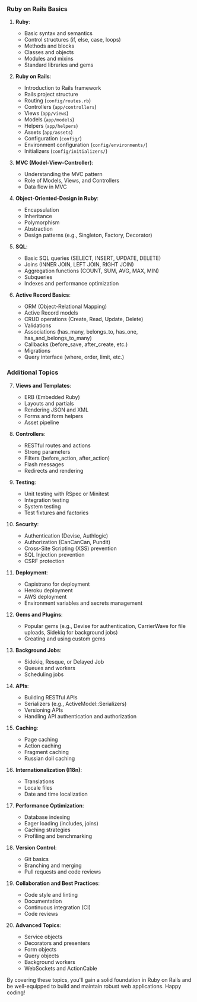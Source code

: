 ### Ruby on Rails Basics
1. **Ruby**:
   - Basic syntax and semantics
   - Control structures (if, else, case, loops)
   - Methods and blocks
   - Classes and objects
   - Modules and mixins
   - Standard libraries and gems

2. **Ruby on Rails**:
   - Introduction to Rails framework
   - Rails project structure
   - Routing (`config/routes.rb`)
   - Controllers (`app/controllers`)
   - Views (`app/views`)
   - Models (`app/models`)
   - Helpers (`app/helpers`)
   - Assets (`app/assets`)
   - Configuration (`config/`)
   - Environment configuration (`config/environments/`)
   - Initializers (`config/initializers/`)

3. **MVC (Model-View-Controller)**:
   - Understanding the MVC pattern
   - Role of Models, Views, and Controllers
   - Data flow in MVC

4. **Object-Oriented-Design in Ruby**:
   - Encapsulation
   - Inheritance
   - Polymorphism
   - Abstraction
   - Design patterns (e.g., Singleton, Factory, Decorator)

5. **SQL**:
   - Basic SQL queries (SELECT, INSERT, UPDATE, DELETE)
   - Joins (INNER JOIN, LEFT JOIN, RIGHT JOIN)
   - Aggregation functions (COUNT, SUM, AVG, MAX, MIN)
   - Subqueries
   - Indexes and performance optimization

6. **Active Record Basics**:
   - ORM (Object-Relational Mapping)
   - Active Record models
   - CRUD operations (Create, Read, Update, Delete)
   - Validations
   - Associations (has_many, belongs_to, has_one, has_and_belongs_to_many)
   - Callbacks (before_save, after_create, etc.)
   - Migrations
   - Query interface (where, order, limit, etc.)

### Additional Topics

7. **Views and Templates**:
   - ERB (Embedded Ruby)
   - Layouts and partials
   - Rendering JSON and XML
   - Forms and form helpers
   - Asset pipeline

8. **Controllers**:
   - RESTful routes and actions
   - Strong parameters
   - Filters (before_action, after_action)
   - Flash messages
   - Redirects and rendering

9. **Testing**:
   - Unit testing with RSpec or Minitest
   - Integration testing
   - System testing
   - Test fixtures and factories

10. **Security**:
    - Authentication (Devise, Authlogic)
    - Authorization (CanCanCan, Pundit)
    - Cross-Site Scripting (XSS) prevention
    - SQL Injection prevention
    - CSRF protection

11. **Deployment**:
    - Capistrano for deployment
    - Heroku deployment
    - AWS deployment
    - Environment variables and secrets management

12. **Gems and Plugins**:
    - Popular gems (e.g., Devise for authentication, CarrierWave for file uploads, Sidekiq for background jobs)
    - Creating and using custom gems

13. **Background Jobs**:
    - Sidekiq, Resque, or Delayed Job
    - Queues and workers
    - Scheduling jobs

14. **APIs**:
    - Building RESTful APIs
    - Serializers (e.g., ActiveModel::Serializers)
    - Versioning APIs
    - Handling API authentication and authorization

15. **Caching**:
    - Page caching
    - Action caching
    - Fragment caching
    - Russian doll caching

16. **Internationalization (I18n)**:
    - Translations
    - Locale files
    - Date and time localization

17. **Performance Optimization**:
    - Database indexing
    - Eager loading (includes, joins)
    - Caching strategies
    - Profiling and benchmarking

18. **Version Control**:
    - Git basics
    - Branching and merging
    - Pull requests and code reviews

19. **Collaboration and Best Practices**:
    - Code style and linting
    - Documentation
    - Continuous integration (CI)
    - Code reviews

20. **Advanced Topics**:
    - Service objects
    - Decorators and presenters
    - Form objects
    - Query objects
    - Background workers
    - WebSockets and ActionCable

By covering these topics, you'll gain a solid foundation in Ruby on Rails and be well-equipped to build and maintain robust web applications. Happy coding!
